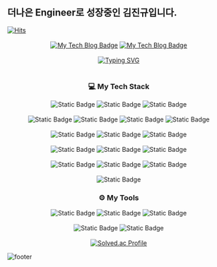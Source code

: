 <div>
  <h2>더나은 Engineer로 성장중인 김진규입니다.</h2>
  <a href="https://hits.seeyoufarm.com"><img src="https://hits.seeyoufarm.com/api/count/incr/badge.svg?url=https%3A%2F%2Fgithub.com%2Fgjbae1212%2Fkim-jingyu&amp;count_bg=%23555555&amp;title_bg=%23555555&amp;icon=bugatti.svg&amp;icon_color=%23E7E7E7&amp;title=visitors&amp;edge_flat=false" alt="Hits"></a> 
</div>
<br>

<div align="center">
  <div>
    <a href="https://kimjingyu.tistory.com/"><img src="http://img.shields.io/badge/-JinGyu&#39;s%20Tech%20blog-purple?style=flat-square&amp;logo=tistory&amp;link=https://kimjingyu.tistory.com/" alt="My Tech Blog Badge"></a>
    <a href="https://www.notion.so/9ae450f4fb834b88add704258efac507?pvs=4"><img src="http://img.shields.io/badge/-진규의%20개발%20일기장-black?style=flat-square&amp;logo=notion&amp;link=https://www.notion.so/9ae450f4fb834b88add704258efac507?pvs=4" alt="My Tech Blog Badge"></a>
  </div>
  <br>
  <a href="https://git.io/typing-svg"><img src="https://readme-typing-svg.demolab.com?font=Hi+Melody&size=30&pause=1000&color=F7EE67&random=false&width=435&lines=%EC%98%A4%EB%8A%98+%EC%98%A4%EB%A5%98%EC%97%86%EC%9D%B4+%EA%B8%B0%EB%8A%A5%EC%9D%B4+%EC%9E%98+%EB%8F%99%EC%9E%91%ED%95%98%EA%B3%A0%2C;%EB%82%B4%EC%9D%BC%EC%9D%80+%ED%81%B0+%EB%85%B8%EB%A0%A5%EC%97%86%EC%9D%B4+%EC%9E%98+%EC%9D%BD%EC%96%B4%EC%A7%80%EB%A9%B0%2C;%EA%B8%B0%EB%8A%A5+%EC%88%98%EC%A0%95%EA%B3%BC+%EC%B6%94%EA%B0%80%EB%8A%94+%EC%89%AC%EC%9A%B4+%EC%BD%94%EB%93%9C%EB%A5%BC+%EB%A7%8C%EB%93%A4%EC%9E%90." alt="Typing SVG" /></a>
</div>

<br>

<h3 align="center">💻 My Tech Stack</h2>
<div align="center">
  <img alt="Static Badge" src="https://img.shields.io/badge/spring-%236DB33F.svg?style=for-the-badge&logo=spring&logoColor=white">
  <img alt="Static Badge" src="https://img.shields.io/badge/spring_boot-%236DB33F.svg?style=for-the-badge&logo=Spring%20Boot&logoColor=white">
  <img alt="Static Badge" src="https://img.shields.io/badge/spring_data_jpa-%236DB33F.svg?style=for-the-badge">
</div>
<br>
<div align="center">
  <img alt="Static Badge" src="https://img.shields.io/badge/mysql-%234479A1?style=for-the-badge&logo=MySQl&logoColor=white">
  <img alt="Static Badge" src="https://img.shields.io/badge/mongodb-%2347A248?style=for-the-badge&logo=MongoDB&logoColor=white">
  <img alt="Static Badge" src="https://img.shields.io/badge/jpa-%23003459?style=for-the-badge">
  <img alt="Static Badge" src="https://img.shields.io/badge/query_dsl-%23036CB5?style=for-the-badge">
</div>
<br>
<div align="center">
  <img alt="Static Badge" src="https://img.shields.io/badge/centos-%23262577?style=for-the-badge&logo=centos&logoColor=white">
  <img alt="Static Badge" src="https://img.shields.io/badge/ubuntu-%23E95420?style=for-the-badge&logo=ubuntu&logoColor=white">
  <img alt="Static Badge" src="https://img.shields.io/badge/apache-%23D22128?style=for-the-badge&logo=Apache&logoColor=white">
</div>
<br>
<div align="center">
  <img alt="Static Badge" src="https://img.shields.io/badge/AWS_EC2-%23FF9900?style=for-the-badge&logo=Amazon%20EC2&logoColor=white">
  <img alt="Static Badge" src="https://img.shields.io/badge/AWS_RDS-%23527FFF?style=for-the-badge&logo=Amazon%20RDS&logoColor=white">
  <img alt="Static Badge" src="https://img.shields.io/badge/AWS_S3-%23569A31?style=for-the-badge&logo=Amazon%20S3&logoColor=white">
</div>
<br>
<div align="center">
  <img alt="Static Badge" src="https://img.shields.io/badge/git-%23F05032?style=for-the-badge&logo=git&logoColor=white">
  <img alt="Static Badge" src="https://img.shields.io/badge/Github-%23181717?style=for-the-badge&logo=Github&logoColor=white">
  <img alt="Static Badge" src="https://img.shields.io/badge/github_actions-%232088FF?style=for-the-badge&logo=githubactions&logoColor=white">
</div>
<br>
<div align="center">
  <img alt="Static Badge" src="https://img.shields.io/badge/spring_docs-%236DB33F.svg?style=for-the-badge">
</div>

<h3 align="center">⚙️ My Tools</h2>
<div align="center">
  <img alt="Static Badge" src="https://img.shields.io/badge/intellij_idea-%23000000?style=for-the-badge&logo=intellijidea&logoColor=white">
  <img alt="Static Badge" src="https://img.shields.io/badge/vim-%23019733?style=for-the-badge&logo=vim&logoColor=white">
  <img alt="Static Badge" src="https://img.shields.io/badge/vs_code-%23007ACC?style=for-the-badge&logo=visualstudiocode&logoColor=white">
</div>

<br>
<div align="center">
  <img alt="Static Badge" src="https://img.shields.io/badge/kali_linux-%23557C94?style=for-the-badge&logo=kalilinux&logoColor=white">
  <img alt="Static Badge" src="https://img.shields.io/badge/burp_suite-%23FF6633?style=for-the-badge&logo=burpsuite&logoColor=white">
</div>

<br>

<div align="center">
  <a href="https://solved.ac/swc05161/"><img src="http://mazassumnida.wtf/api/v2/generate_badge?boj=swc05161" alt="Solved.ac Profile"></a></p>
</div>

<p><img src="https://capsule-render.vercel.app/api?type=waving&amp;color=timeGradient&amp;height=150&amp;section=footer" alt="footer"></p>
<!--
**kim-jingyu/kim-jingyu** is a ✨ _special_ ✨ repository because its `README.md` (this file) appears on your GitHub profile.

Here are some ideas to get you started:

- 🔭 I’m currently working on ...
- 🌱 I’m currently learning ...
- 👯 I’m looking to collaborate on ...
- 🤔 I’m looking for help with ...
- 💬 Ask me about ...
- 📫 How to reach me: ...
- 😄 Pronouns: ...
- ⚡ Fun fact: ...
-->
